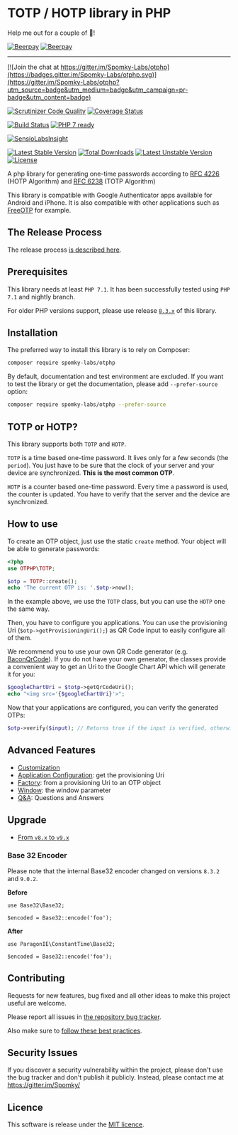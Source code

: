 # TOTP / HOTP library in PHP #

Help me out for a couple of :beers:!

[![Beerpay](https://beerpay.io/Spomky-Labs/otphp/badge.svg?style=beer-square)](https://beerpay.io/Spomky-Labs/otphp)  [![Beerpay](https://beerpay.io/Spomky-Labs/otphp/make-wish.svg?style=flat-square)](https://beerpay.io/Spomky-Labs/otphp?focus=wish)

----

[![Join the chat at https://gitter.im/Spomky-Labs/otphp](https://badges.gitter.im/Spomky-Labs/otphp.svg)](https://gitter.im/Spomky-Labs/otphp?utm_source=badge&utm_medium=badge&utm_campaign=pr-badge&utm_content=badge)

[![Scrutinizer Code Quality](https://scrutinizer-ci.com/g/Spomky-Labs/otphp/badges/quality-score.png?b=master)](https://scrutinizer-ci.com/g/Spomky-Labs/otphp/?branch=master)
[![Coverage Status](https://coveralls.io/repos/Spomky-Labs/otphp/badge.svg?branch=master&service=github)](https://coveralls.io/github/Spomky-Labs/otphp?branch=master)

[![Build Status](https://travis-ci.org/Spomky-Labs/otphp.svg?branch=master)](https://travis-ci.org/Spomky-Labs/otphp)
[![PHP 7 ready](http://php7ready.timesplinter.ch/Spomky-Labs/otphp/badge.svg)](https://travis-ci.org/Spomky-Labs/otphp)

[![SensioLabsInsight](https://insight.sensiolabs.com/projects/49e5925d-0dd8-4b89-a215-5eb33b4d96d9/big.png)](https://insight.sensiolabs.com/projects/49e5925d-0dd8-4b89-a215-5eb33b4d96d9)

[![Latest Stable Version](https://poser.pugx.org/spomky-labs/otphp/v/stable.png)](https://packagist.org/packages/spomky-labs/otphp) [![Total Downloads](https://poser.pugx.org/spomky-labs/otphp/downloads.png)](https://packagist.org/packages/spomky-labs/otphp) [![Latest Unstable Version](https://poser.pugx.org/spomky-labs/otphp/v/unstable.png)](https://packagist.org/packages/spomky-labs/otphp) [![License](https://poser.pugx.org/spomky-labs/otphp/license.png)](https://packagist.org/packages/spomky-labs/otphp)

A php library for generating one-time passwords according to [RFC 4226](http://tools.ietf.org/html/rfc4226) (HOTP Algorithm) and [RFC 6238](http://tools.ietf.org/html/rfc6238) (TOTP Algorithm)

This library is compatible with Google Authenticator apps available for Android and iPhone.
It is also compatible with other applications such as [FreeOTP](https://play.google.com/store/apps/details?id=org.fedorahosted.freeotp) for example.

## The Release Process

The release process [is described here](doc/Release.md).

## Prerequisites

This library needs at least `PHP 7.1`.
It has been successfully tested using `PHP 7.1` and nightly branch.

For older PHP versions support, please use release [`8.3.x`](https://github.com/Spomky-Labs/otphp/tree/v8.3.0) of this library.

## Installation

The preferred way to install this library is to rely on Composer:

```sh
composer require spomky-labs/otphp
```

By default, documentation and test environment are excluded.
If you want to test the library or get the documentation, please add `--prefer-source` option:

```sh
composer require spomky-labs/otphp --prefer-source
```

## TOTP or HOTP?

This library supports both `TOTP` and `HOTP`.

`TOTP` is a time based one-time password. It lives only for a few seconds (the `period`).
You just have to be sure that the clock of your server and your device are synchronized.
__This is the most common OTP__.

`HOTP` is a counter based one-time password. Every time a password is used, the counter is updated.
You have to verify that the server and the device are synchronized.

## How to use

To create an OTP object, just use the static `create` method. Your object will be able to generate passwords:

```php
<?php
use OTPHP\TOTP;

$otp = TOTP::create();
echo 'The current OTP is: '.$otp->now();
```

In the example above, we use the `TOTP` class, but you can use the `HOTP` one the same way.

Then, you have to configure you applications. 
You can use the provisioning Uri (`$otp->getProvisioningUri();`) as QR Code input to easily configure all of them.

We recommend you to use your own QR Code generator (e.g. [BaconQrCode](https://packagist.org/packages/bacon/bacon-qr-code)).
If you do not have your own generator, the classes provide a convenient way to get an Uri to the Google Chart API which will generate it for you:

```php
$googleChartUri = $totp->getQrCodeUri();
echo "<img src='{$googleChartUri}'>";
```

Now that your applications are configured, you can verify the generated OTPs:

```php
$otp->verify($input); // Returns true if the input is verified, otherwize false.
```

## Advanced Features

* [Customization](doc/Customize.md)
* [Application Configuration](doc/AppConfig.md): get the provisioning Uri
* [Factory](doc/Factory.md): from a provisioning Uri to an OTP object
* [Window](doc/Window.md): the window parameter
* [Q&A](doc/QA.md): Questions and Answers

## Upgrade

* [From `v8.x` to `v9.x`](UPGRADE_v8-v9.md)

### Base 32 Encoder

Please note that the internal Base32 encoder changed on versions `8.3.2` and `9.0.2`.

**Before**

```
use Base32\Base32;

$encoded = Base32::encode('foo');
```
**After**

```
use ParagonIE\ConstantTime\Base32;

$encoded = Base32::encode('foo');
```

## Contributing

Requests for new features, bug fixed and all other ideas to make this project useful are welcome.

Please report all issues in [the repository bug tracker](hhttps://github.com/Spomky-Labs/otphp/issues).

Also make sure to [follow these best practices](.github/CONTRIBUTING.md).

## Security Issues

If you discover a security vulnerability within the project, please don't use the bug tracker and don't publish it publicly.
Instead, please contact me at https://gitter.im/Spomky/

## Licence

This software is release under the [MIT licence](LICENSE).
